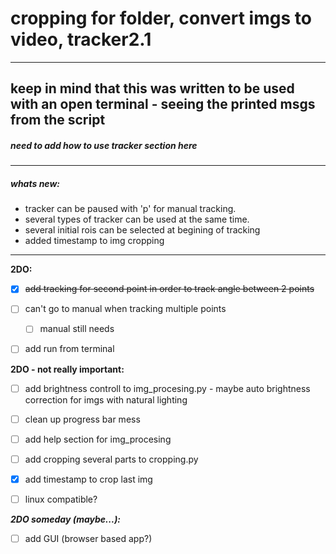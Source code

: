 # cropping for folder, convert imgs to video, tracker2.1 
------------

keep in mind that this was written to be used with an open terminal - seeing the printed msgs from the script
------------
##### need to add *how to use tracker* section here
------------

##### whats new:
* tracker can be paused with 'p' for manual tracking.
* several types of tracker can be used at the same time.
* several initial rois can be selected at begining of tracking
* added timestamp to img cropping

------------
**2DO:**
- [X] ~~add tracking for second point in order to track angle between 2 points~~
- [ ] can't go to manual when tracking multiple points
	- [ ] manual still needs 
- [ ] add run from terminal


**2DO - not really important:**
- [ ] add brightness controll to img_procesing.py - maybe auto brightness correction for imgs with natural lighting
- [ ] clean up progress bar mess
- [ ] add help section for img_procesing
- [ ] add cropping several parts to cropping.py
- [X] add timestamp to crop last img
- [ ] linux compatible?
  

_**2DO someday (maybe...):**_
- [ ] add GUI (browser based app?)

